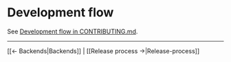 # Development flow

See [Development flow in CONTRIBUTING.md](https://github.com/natlibfi/annif/blob/master/CONTRIBUTING.md#development-flow).

---
[[← Backends|Backends]] | [[Release process →|Release-process]]